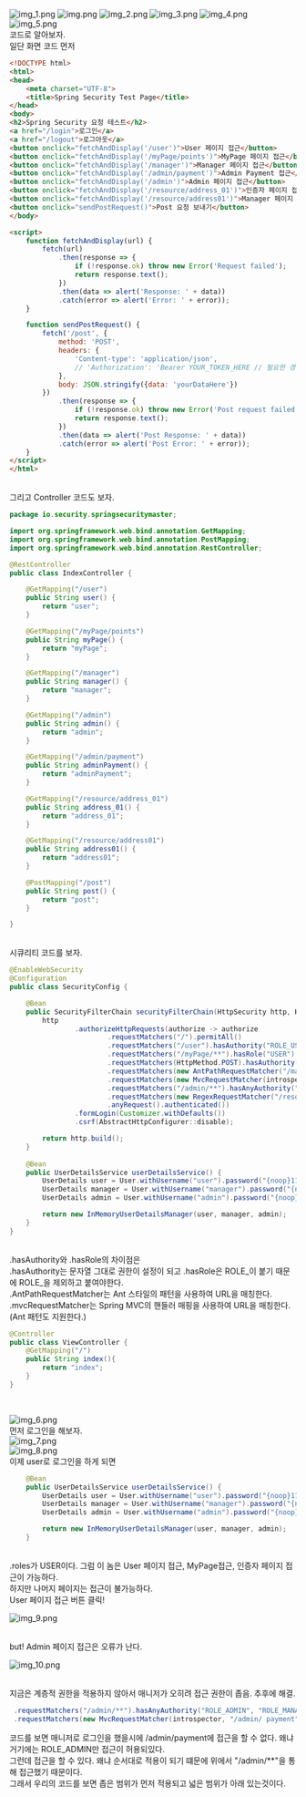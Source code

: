![img_1.png](img_1.png)
![img.png](img.png)
![img_2.png](img_2.png)
![img_3.png](img_3.png)
![img_4.png](img_4.png)
![img_5.png](img_5.png)
<br>
코드로 알아보자. <br>
일단 화면 코드 먼저 <br>
```html
<!DOCTYPE html>
<html>
<head>
    <meta charset="UTF-8">
    <title>Spring Security Test Page</title>
</head>
<body>
<h2>Spring Security 요청 테스트</h2>
<a href="/login">로그인</a>
<a href="/logout">로그아웃</a>
<button onclick="fetchAndDisplay('/user')">User 페이지 접근</button>
<button onclick="fetchAndDisplay('/myPage/points')">MyPage 페이지 접근</button>
<button onclick="fetchAndDisplay('/manager')">Manager 페이지 접근</button>
<button onclick="fetchAndDisplay('/admin/payment')">Admin Payment 접근</button>
<button onclick="fetchAndDisplay('/admin')">Admin 페이지 접근</button>
<button onclick="fetchAndDisplay('/resource/address_01')">인증자 페이지 접근</button>
<button onclick="fetchAndDisplay('/resource/address01')">Manager 페이지 접근</button>
<button onclick="sendPostRequest()">Post 요청 보내기</button>
</body>

<script>
    function fetchAndDisplay(url) {
        fetch(url)
            .then(response => {
                if (!response.ok) throw new Error('Request failed');
                return response.text();
            })
            .then(data => alert('Response: ' + data))
            .catch(error => alert('Error: ' + error));
    }

    function sendPostRequest() {
        fetch('/post', {
            method: 'POST',
            headers: {
                'Content-type': 'application/json',
                // 'Authorization': 'Bearer YOUR_TOKEN_HERE // 필요한 경우 인증 토큰 추가
            },
            body: JSON.stringify({data: 'yourDataHere'})
        })
            .then(response => {
                if (!response.ok) throw new Error('Post request failed');
                return response.text();
            })
            .then(data => alert('Post Response: ' + data))
            .catch(error => alert('Post Error: ' + error));
    }
</script>
</html>
```

<br>
그리고 Controller 코드도 보자. <br>

```java
package io.security.springsecuritymaster;

import org.springframework.web.bind.annotation.GetMapping;
import org.springframework.web.bind.annotation.PostMapping;
import org.springframework.web.bind.annotation.RestController;

@RestController
public class IndexController {

    @GetMapping("/user")
    public String user() {
        return "user";
    }

    @GetMapping("/myPage/points")
    public String myPage() {
        return "myPage";
    }

    @GetMapping("/manager")
    public String manager() {
        return "manager";
    }

    @GetMapping("/admin")
    public String admin() {
        return "admin";
    }

    @GetMapping("/admin/payment")
    public String adminPayment() {
        return "adminPayment";
    }

    @GetMapping("/resource/address_01")
    public String address_01() {
        return "address_01";
    }

    @GetMapping("/resource/address01")
    public String address01() {
        return "address01";
    }

    @PostMapping("/post")
    public String post() {
        return "post";
    }

}
```
<br>
시큐리티 코드를 보자.
<br>

```java
@EnableWebSecurity
@Configuration
public class SecurityConfig {

    @Bean
    public SecurityFilterChain securityFilterChain(HttpSecurity http, HandlerMappingIntrospector introspector) throws Exception {
        http
                .authorizeHttpRequests(authorize -> authorize
                        .requestMatchers("/").permitAll()
                        .requestMatchers("/user").hasAuthority("ROLE_USER") 
                        .requestMatchers("/myPage/**").hasRole("USER") 
                        .requestMatchers(HttpMethod.POST).hasAuthority("ROLE_WRITE") 
                        .requestMatchers(new AntPathRequestMatcher("/manager/**")).hasAuthority("ROLE_MANAGER") 
                        .requestMatchers(new MvcRequestMatcher(introspector, "/admin/payment")).hasAuthority("ROLE_ADMIN")
                        .requestMatchers("/admin/**").hasAnyAuthority("ROLE_ADMIN", "ROLE_MANAGER")
                        .requestMatchers(new RegexRequestMatcher("/resource/[A-Za-z0-9]+", null)).hasAuthority("ROLE_MANAGER")
                        .anyRequest().authenticated())
                .formLogin(Customizer.withDefaults())
                .csrf(AbstractHttpConfigurer::disable);

        return http.build();
    }
    
    @Bean
    public UserDetailsService userDetailsService() {
        UserDetails user = User.withUsername("user").password("{noop}1111").roles("USER").build();
        UserDetails manager = User.withUsername("manager").password("{noop}1111").roles("MANAGER").build();
        UserDetails admin = User.withUsername("admin").password("{noop}1111").roles("ADMIN", "WRITE").build();

        return new InMemoryUserDetailsManager(user, manager, admin);
    }
}

```
<br>
.hasAuthority와 .hasRole의 차이점은 <br>
.hasAuthority는 문자열 그대로 권한이 설정이 되고 .hasRole은 ROLE_이 붙기 때문에 ROLE_을 제외하고 붙여야한다. <br>
.AntPathRequestMatcher는 Ant 스타일의 패턴을 사용하여 URL을 매칭한다. <br>
.mvcRequestMatcher는 Spring MVC의 핸들러 매핑을 사용하여 URL을 매칭한다. (Ant 패턴도 지원한다.)<br>


```java
@Controller
public class ViewController {
    @GetMapping("/")
    public String index(){
        return "index";
    }
}
```
<br>

![img_6.png](img_6.png)<br>
먼저 로그인을 해보자. <br>
![img_7.png](img_7.png)<br>
![img_8.png](img_8.png)<br>
이제 user로 로그인을 하게 되면 <br>
```java
    @Bean
    public UserDetailsService userDetailsService() {
        UserDetails user = User.withUsername("user").password("{noop}1111").roles("USER").build();
        UserDetails manager = User.withUsername("manager").password("{noop}1111").roles("MANAGER").build();
        UserDetails admin = User.withUsername("admin").password("{noop}1111").roles("ADMIN", "WRITE").build();

        return new InMemoryUserDetailsManager(user, manager, admin);
    }
```
<br>
.roles가 USER이다. 그럼 이 놈은 User 페이지 접근, MyPage접근, 인증자 페이지 접근이 가능하다. <br>
하지만 나머지 페이지는 접근이 불가능하다. <br>
User 페이지 접근 버튼 클릭! <br>

![img_9.png](img_9.png)

<br>
but!
Admin 페이지 접근은 오류가 난다. <br>

![img_10.png](img_10.png)

<br>
지금은 계층적 권한을 적용하지 않아서 매니저가 오히려 접근 권한이 좁음. 추후에 해결. <br>

```java
 .requestMatchers("/admin/**").hasAnyAuthority("ROLE_ADMIN", "ROLE_MANAGER")
 .requestMatchers(new MvcRequestMatcher(introspector, "/admin/ payment")).hasAuthority("ROLE_ADMIN")
```


코드를 보면 매니저로 로그인을 했을시에 /admin/payment에 접근을 할 수 없다. 왜냐 거기에는 ROLE_ADMIN만 접근이 허용되있다. <br>
그런데 접근을 할 수 있다. 왜냐 순서대로 적용이 되기 떄문에 위에서 "/admin/**"을 통해 접근했기 때문이다. <br>
그래서 우리의 코드를 보면 좁은 범위가 먼저 적용되고 넓은 범위가 아래 있는것이다.
